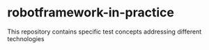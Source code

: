 # robotframework-in-practice
This repository contains specific test concepts addressing different technologies

